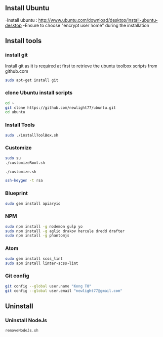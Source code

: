 ## Install Ubuntu
-Install ubuntu : http://www.ubuntu.com/download/desktop/install-ubuntu-desktop
-Ensure to choose "encrypt user home" during the installation

## Install tools

### install git
Install git as it is required at first to retrieve the ubuntu toolbox scripts from github.com

```sh
sudo apt-get install git
```

### clone Ubuntu install scripts
```sh
cd ~
git clone https://github.com/newlight77/ubuntu.git
cd ubuntu
```

### Install Tools
```sh
sudo ./installToolBox.sh
```

### Customize
```sh
sudo su
./customizeRoot.sh
```

```sh
./customize.sh
```

```sh
ssh-keygen -t rsa
```

### Blueprint
```sh
sudo gem install apiaryio
```

### NPM
```sh
sudo npm install -g nodemon gulp yo
sudo npm install -g aglio drakov hercule dredd drafter
sudo npm install -g phantomjs
```

### Atom
```sh
sudo gem install scss_lint
sudo apm install linter-scss-lint
```

### Git config
```sh
git config --global user.name "Kong TO"
git config --global user.email "newlight77@gmail.com"
```

## Uninstall
### Uninstall NodeJs
```sh
removeNodeJs.sh
```
